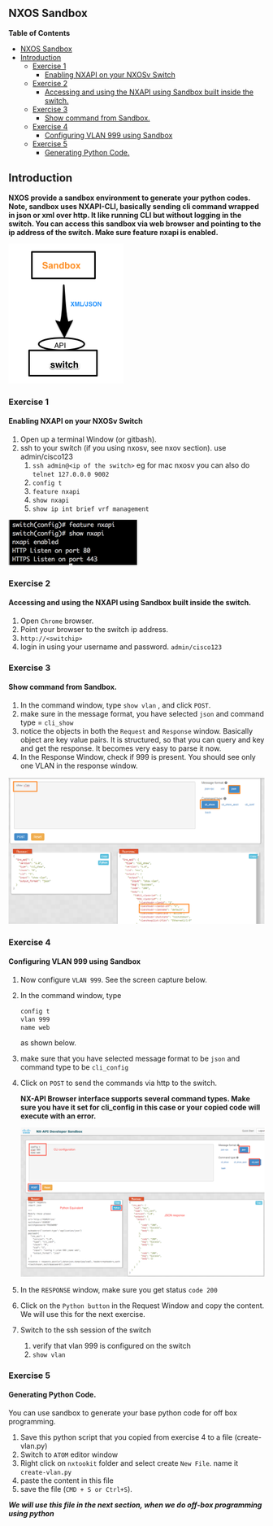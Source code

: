 
NXOS Sandbox
---
**Table of Contents**
<!-- MDTOC maxdepth:6 firsth1:1 numbering:0 flatten:0 bullets:1 updateOnSave:1 -->

   - [NXOS Sandbox](#nxos-sandbox)   
   - [Introduction](#introduction)   
      - [Exercise 1](#exercise-1)   
         - [Enabling NXAPI on your NXOSv Switch](#enabling-nxapi-on-your-nxosv-switch)   
      - [Exercise 2](#exercise-2)   
         - [Accessing and using the NXAPI using Sandbox built inside the switch.](#accessing-and-using-the-nxapi-using-sandbox-built-inside-the-switch)   
      - [Exercise 3](#exercise-3)   
         - [Show command from Sandbox.](#show-command-from-sandbox)   
      - [Exercise 4](#exercise-4)   
         - [Configuring VLAN 999 using Sandbox](#configuring-vlan-999-using-sandbox)   
      - [Exercise 5](#exercise-5)   
         - [Generating Python Code.](#generating-python-code)   

<!-- /MDTOC -->


Introduction
---

**NXOS provide a sandbox environment to generate your python codes.  Note, sandbox uses NXAPI-CLI, basically sending cli command wrapped in json or xml over http. It like running CLI but without logging in the switch. You can access this sandbox via web browser and pointing to the ip address of the switch.  Make sure feature nxapi is enabled.**

![sandbox](/images/sandbox-1.png)

### Exercise 1
#### Enabling NXAPI on your NXOSv Switch
1. Open up a terminal Window (or gitbash).
2. ssh to your switch (if you using nxosv, see nxov section).  use admin/cisco123
    1. `ssh admin@<ip of the switch>`    eg for mac nxosv you can also do `telnet 127.0.0.0 9002`
    2. `config t`
    3. `feature nxapi`
    4. `show nxapi`
    5. `show ip int brief vrf management`

![sandbox](/images/sandbox-2.png)

### Exercise 2
#### Accessing and using the NXAPI using Sandbox built inside the switch.
1. Open `Chrome` browser.
2. Point your browser to the switch ip address.
3. `http://<switchip>`
4. login in using your username and password.   `admin/cisco123`

### Exercise 3
#### Show command from Sandbox.
1. In the command window, type `show vlan` , and click `POST`.
2. make sure in the message format, you have selected `json` and command type = `cli_show`
3. notice the objects in both the `Request` and `Response` window.  Basically object are key value pairs. It is structured, so that you can query and key and get the response.  It becomes very easy to parse it now.
3. In the Response Window, check if  999 is present.  You should see only one VLAN in the response window.

![sandbox](/images/sandbox-13.png)

### Exercise 4
#### Configuring VLAN 999 using Sandbox
1. Now configure `VLAN 999`.  See the screen capture below.
2. In the command window, type
    ```
    config t
    vlan 999
    name web
    ```
    as shown below.

3. make sure that you have selected message format to be `json` and command type to be `cli_config`
4. Click on `POST` to send the commands via http to the switch.

    **NX-API Browser interface supports several command types. Make sure you have it set for cli_config in this case or your copied code will execute with an error.**

    ![sandbox](/images/sandbox-4.png)

5. In the `RESPONSE` window, make sure you get status `code 200`
6. Click on the `Python button` in the Request Window  and copy the content.  We will use this for the next exercise.
7. Switch to the ssh session of the switch
    1. verify that vlan 999 is configured on the switch
    2. `show vlan`

### Exercise 5
#### Generating Python Code.
You can use sandbox to generate your base python code for off box programming.

1. Save this python script that you copied from exercise 4 to a file (create-vlan.py)
1. Switch to  `ATOM` editor window
5. Right click on `nxtookit` folder and select create `New File`. name it `create-vlan.py`
6. paste the content in this file
7. save the file (`CMD + S or Ctrl+S`).


***We will use this file in the next section, when we do off-box programming using python***
